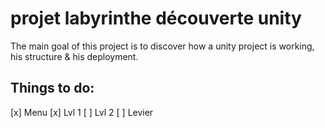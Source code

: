 # projet labyrinthe découverte unity

The main goal of this project is to discover how a unity project is working, his structure & his deployment.


## Things to do:

[x] Menu
[x] Lvl 1
[ ] Lvl 2
[ ] Levier